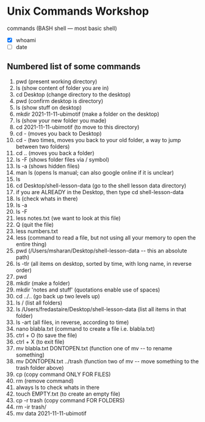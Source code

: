 # Unix Commands Workshop

commands (BASH shell — most basic shell)

* [x] whoami
* [ ] date
## Numbered list of some commands
1. pwd (present working directory)
2. ls (show content of folder you are in)
3. cd Desktop (change directory to the desktop)
4. pwd (confirm desktop is directory)
5. ls (show stuff on desktop)
6. mkdir 2021-11-11-ubimotif (make a folder on the desktop)
7. ls (show your new folder you made)
8. cd 2021-11-11-ubimotif (to move to this directory)
9. cd - (moves you back to Desktop)
10. cd - (two times, moves you back to your old folder, a way to jump between two folders)
11. cd .. (moves you back a folder)
12. ls -F (shows folder files via / symbol)
13. ls -a (shows hidden files)
14. man ls (opens ls manual; can also google online if it is unclear)
15. ls
16. cd Desktop/shell-lesson-data (go to the shell lesson data directory)
17. if you are ALREADY in the Desktop, then type cd shell-lesson-data
18. ls (check whats in there)
19. ls -a
20. ls -F
21. less notes.txt (we want to look at this file)
22. Q (quit the file)
23. less numbers.txt
24. less (command to read a file, but not using all your memory to open the entire thing)
25. pwd (/Users/msharan/Desktop/shell-lesson-data -- this an absolute path)
26. ls -tlr (all items on desktop, sorted by time, with long name, in reverse order)
27. pwd
28. mkdir (make a folder)
29. mkdir 'notes and stuff' (quotations enable use of spaces)
30. cd ../.. (go back up two levels up)
31. ls / (list all folders)
32. ls /Users/fredastaire/Desktop/shell-lesson-data (list all items in that folder)
33. ls -art (all files, in reverse, according to time)
34. nano blabla.txt (command to create a file i.e. blabla.txt)
35. ctrl + O (to save the file)
36. ctrl + X (to exit file)
37. mv blabla.txt DONTOPEN.txt (function one of mv -- to rename something)
38. mv DONTOPEN.txt ../trash (function two of mv -- move something to the trash folder above)
39. cp (copy command ONLY FOR FILES)
40. rm (remove command)
41. always ls to check whats in there
42. touch EMPTY.txt (to create an empty file)
43. cp -r trash (copy command FOR FOLDERS)
44. rm -ir trash/
45. mv data 2021-11-11-ubimotif
